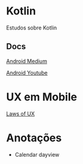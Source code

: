 # Kotlin
Estudos sobre Kotlin

## Docs

[Android Medium](https://medium.com/androiddevelopers)

[Android Youtube](https://www.youtube.com/channel/UCVHFbqXqoYvEWM1Ddxl0QDg)

# UX em Mobile

[Laws of UX](https://lawsofux.com/)

# Anotações

- Calendar dayview